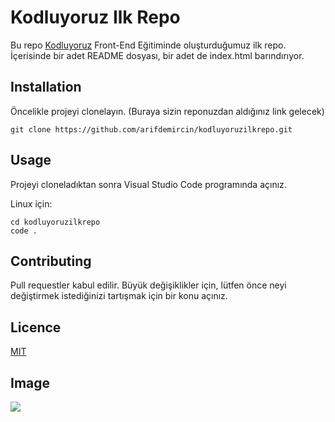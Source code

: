 # **Kodluyoruz Ilk Repo**

Bu repo [Kodluyoruz](https://www.kodluyoruz.org/) Front-End Eğitiminde oluşturduğumuz ilk repo. İçerisinde bir adet README dosyası, bir adet de index.html barındırıyor.

## **Installation**

Öncelikle projeyi clonelayın. (Buraya sizin reponuzdan aldığınız link gelecek)

    git clone https://github.com/arifdemircin/kodluyoruzilkrepo.git

## **Usage**

Projeyi cloneladıktan sonra Visual Studio Code programında açınız.

Linux için:

    cd kodluyoruzilkrepo
    code .

## **Contributing**

Pull requestler kabul edilir. Büyük değişiklikler için, lütfen önce neyi değiştirmek istediğinizi tartışmak için bir konu açınız.

## **Licence**

[MIT](https://choosealicense.com/licenses/mit/)

## **Image**

![](https://avatars.githubusercontent.com/u/30476529?s=280&v=4)

